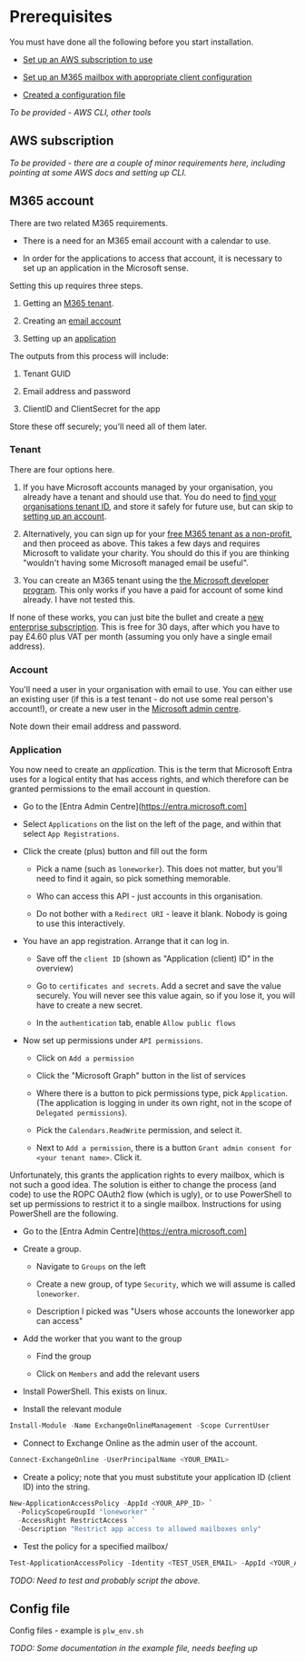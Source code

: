 # Prerequisites

You must have done all the following before you start installation.

- [Set up an AWS subscription to use](#aws-subscription)

- [Set up an M365 mailbox with appropriate client configuration](#m365-account)

- [Created a configuration file](#config-file)

*To be provided - AWS CLI, other tools*

## AWS subscription

*To be provided - there are a couple of minor requirements here, including pointing at some AWS docs and setting up CLI.*

## M365 account

There are two related M365 requirements.

- There is a need for an M365 email account with a calendar to use.

- In order for the applications to access that account, it is necessary to set up an application in the Microsoft sense.

Setting this up requires three steps.

1. Getting an [M365 tenant](#tenant).

2. Creating an [email account](#account)

3. Setting up an [application](#application)

The outputs from this process will include:

1. Tenant GUID

2. Email address and password

3. ClientID and ClientSecret for the app

Store these off securely; you'll need all of them later.

### Tenant

There are four options here.

1. If you have Microsoft accounts managed by your organisation, you already have a tenant and should use that. You do need to [find your organisations tenant ID](https://learn.microsoft.com/en-us/sharepoint/find-your-office-365-tenant-id), and store it safely for future use, but can skip to [setting up an account](#account).

2. Alternatively, you can sign up for your [free M365 tenant as a non-profit](https://www.microsoft.com/en-gb/microsoft-365/nonprofit/), and then proceed as above. This takes a few days and requires Microsoft to validate your charity. You should do this if you are thinking "wouldn't having some Microsoft managed email be useful".

3. You can create an M365 tenant using the [the Microsoft developer program](https://learn.microsoft.com/en-us/entra/identity-platform/test-setup-environment?tabs=microsoft-365-developer-program). This only works if you have a paid for account of some kind already. I have not tested this.

If none of these works, you can just bite the bullet and create a [new enterprise subscription](https://www.microsoft.com/en-gb/microsoft-365/business/microsoft-365-plan-chooser). This is free for 30 days, after which you have to pay £4.60 plus VAT per month (assuming you only have a single email address).

### Account

You'll need a user in your organisation with email to use. You can either use an existing user (if this is a test tenant - do not use some real person's account!), or create a new user in the [Microsoft admin centre](https://admin.microsoft.com/Adminportal/Home#/homepage).

Note down their email address and password.

### Application

You now need to create an *application*. This is the term that Microsoft Entra uses for a logical entity that has access rights, and which therefore can be granted permissions to the email account in question.

- Go to the [Entra Admin Centre](https://entra.microsoft.com]

- Select `Applications` on the list on the left of the page, and within that select `App Registrations`.

- Click the create (plus) button and fill out the form

    - Pick a name (such as `loneworker`). This does not matter, but you'll need to find it again, so pick something memorable.

    - Who can access this API - just accounts in this organisation.

    - Do not bother with a `Redirect URI` - leave it blank. Nobody is going to use this interactively.

- You have an app registration. Arrange that it can log in.

    - Save off the `client ID` (shown as "Application (client) ID" in the overview)

    - Go to `certificates and secrets`. Add a secret and save the value securely. You will never see this value again, so if you lose it, you will have to create a new secret.

    - In the `authentication` tab, enable `Allow public flows`

- Now set up permissions under `API permissions`.

    - Click on `Add a permission`

    - Click the "Microsoft Graph" button in the list of services

    - Where there is a button to pick permissions type, pick `Application`. (The application is logging in under its own right, not in the scope of `Delegated permissions`).

    - Pick the `Calendars.ReadWrite` permission, and select it.

    - Next to `Add a permission`, there is a button `Grant admin consent for <your tenant name>`. Click it.

Unfortunately, this grants the application rights to every mailbox, which is not such a good idea. The solution is either to change the process (and code) to use the ROPC OAuth2 flow (which is ugly), or to use PowerShell to set up permissions to restrict it to a single mailbox. Instructions for using PowerShell are the following.

- Go to the [Entra Admin Centre](https://entra.microsoft.com]

- Create a group.

    - Navigate to `Groups` on the left

    - Create a new group, of type `Security`, which we will assume is called `loneworker`.

    - Description I picked was "Users whose accounts the loneworker app can access"

- Add the worker that you want to the group

    - Find the group

    - Click on `Members` and add the relevant users

- Install PowerShell. This exists on linux.

- Install the relevant module

~~~powershell
Install-Module -Name ExchangeOnlineManagement -Scope CurrentUser
~~~

- Connect to Exchange Online as the admin user of the account.

~~~powershell
Connect-ExchangeOnline -UserPrincipalName <YOUR_EMAIL>
~~~

- Create a policy; note that you must substitute your application ID (client ID) into the string.

~~~powershell
New-ApplicationAccessPolicy -AppId <YOUR_APP_ID> `
  -PolicyScopeGroupId "loneworker" `
  -AccessRight RestrictAccess `
  -Description "Restrict app access to allowed mailboxes only"
~~~

- Test the policy for a specified mailbox/

~~~powershell
Test-ApplicationAccessPolicy -Identity <TEST_USER_EMAIL> -AppId <YOUR_APP_ID>
~~~

*TODO: Need to test and probably script the above.*

## Config file

Config files - example is `plw_env.sh`

*TODO: Some documentation in the example file, needs beefing up*


